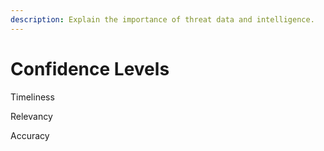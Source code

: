 ```yaml
---
description: Explain the importance of threat data and intelligence.
---
```


# Confidence Levels

Timeliness

Relevancy

Accuracy

